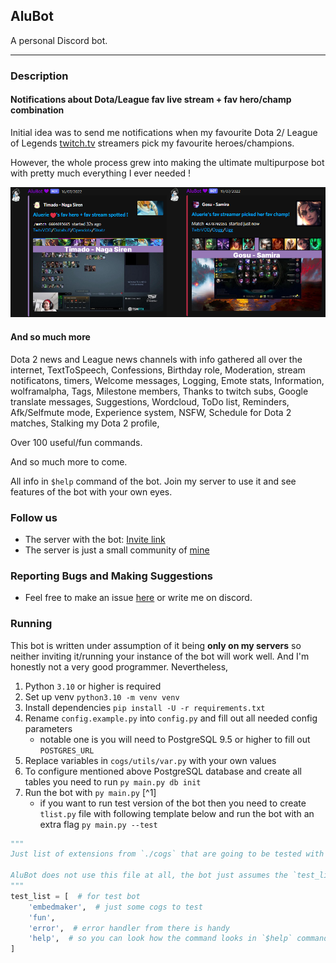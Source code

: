 ## AluBot

A personal Discord bot.

---

### Description

#### Notifications about Dota/League fav live stream + fav hero/champ combination

Initial idea was to send me notifications 
when my favourite Dota 2/ League of Legends [twitch.tv](https://www.twitch.tv/) streamers pick my favourite heroes/champions.

However, the whole process grew into making the ultimate multipurpose bot 
with pretty much everything I ever needed ! 

<img src="./media/ReadMe/MainFeature.png" alt="alubot preview">

#### And so much more

Dota 2 news and League news channels with info gathered all over the internet, TextToSpeech, Confessions, 
Birthday role, Moderation, stream notificatons, timers, Welcome messages, Logging, Emote stats, 
Information, wolframalpha, Tags, Milestone members, Thanks to twitch subs, Google translate messages, Suggestions, 
Wordcloud, ToDo list, Reminders, Afk/Selfmute mode, Experience system, NSFW, Schedule for Dota 2 matches, 
Stalking my Dota 2 profile, 

Over 100 useful/fun commands.

And so much more to come.

All info in `$help` command of the bot. Join my server to use it and see features of the bot with your own eyes. 

### Follow us

* The server with the bot: [Invite link](https://discord.gg/K8FuDeP)
* The server is just a small community of [mine](https://www.twitch.tv/Aluerie)

### Reporting Bugs and Making Suggestions

* Feel free to make an issue [here](https://github.com/Aluerie/AluBot/issues/new) or write me on discord.

### Running

This bot is written under assumption of it being **only on my servers** so neither inviting it/running 
your instance of the bot will work well. And I'm honestly not a very good programmer. Nevertheless, 
1. Python `3.10` or higher is required
2. Set up venv `python3.10 -m venv venv`
3. Install dependencies `pip install -U -r requirements.txt`
4. Rename `config.example.py` into `config.py` and fill out all needed config parameters
   * notable one is you will need to PostgreSQL 9.5 or higher to fill out `POSTGRES_URL` 
5. Replace variables in `cogs/utils/var.py` with your own values
6. To configure mentioned above PostgreSQL database and create all tables you need to run `py main.py db init`
7. Run the bot with `py main.py` [^1]
   * if you want to run test version of the bot then you need to create `tlist.py` file with following template below and run the bot with an extra flag `py main.py --test` 
   
```python
"""
Just list of extensions from `./cogs` that are going to be tested with YenBot 

AluBot does not use this file at all, the bot just assumes the `test_list` empty
"""
test_list = [  # for test bot
    'embedmaker',  # just some cogs to test 
    'fun', 
    'error',  # error handler from there is handy
    'help',  # so you can look how the command looks in `$help` command
]
```
